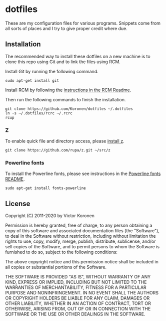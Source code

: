 # dotfiles

These are my configuration files for various programs.
Snippets come from all sorts of places and I try to give
proper credit where due.

## Installation

The recommended way to install these dotfiles on a new machine is to clone this
repo using Git and to link the files using RCM.

Install Git by running the following command.

    sudo apt-get install git

Install RCM by following the [instructions in the RCM
Readme](https://github.com/thoughtbot/rcm#Installation).

Then run the following commands to finish the installation.

    git clone https://github.com/Koronen/dotfiles ~/.dotfiles
    ln -s ~/.dotfiles/rcrc ~/.rcrc
    rcup

### Z

To enable quick file and directory access, please [install z](https://github.com/rupa/z#readme).

    git clone https://github.com/rupa/z.git ~/src/z

### Powerline fonts

To install the Powerline fonts, please see instructions in the
[Powerline fonts README](https://github.com/powerline/fonts#readme).

    sudo apt-get install fonts-powerline

## License

Copyright (C) 2011-2020 by Victor Koronen

Permission is hereby granted, free of charge, to any person obtaining a copy
of this software and associated documentation files (the "Software"), to deal
in the Software without restriction, including without limitation the rights
to use, copy, modify, merge, publish, distribute, sublicense, and/or sell
copies of the Software, and to permit persons to whom the Software is
furnished to do so, subject to the following conditions:

The above copyright notice and this permission notice shall be included in
all copies or substantial portions of the Software.

THE SOFTWARE IS PROVIDED "AS IS", WITHOUT WARRANTY OF ANY KIND, EXPRESS OR
IMPLIED, INCLUDING BUT NOT LIMITED TO THE WARRANTIES OF MERCHANTABILITY,
FITNESS FOR A PARTICULAR PURPOSE AND NONINFRINGEMENT. IN NO EVENT SHALL THE
AUTHORS OR COPYRIGHT HOLDERS BE LIABLE FOR ANY CLAIM, DAMAGES OR OTHER
LIABILITY, WHETHER IN AN ACTION OF CONTRACT, TORT OR OTHERWISE, ARISING FROM,
OUT OF OR IN CONNECTION WITH THE SOFTWARE OR THE USE OR OTHER DEALINGS IN
THE SOFTWARE.
